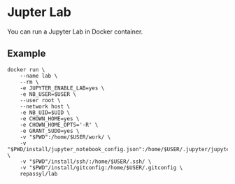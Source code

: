 # Jupter Lab

You can run a Jupyter Lab in Docker container.

## Example

    docker run \
        --name lab \
        --rm \
        -e JUPYTER_ENABLE_LAB=yes \
        -e NB_USER=$USER \
        --user root \
        --network host \
        -e NB_UID=$UID \
        -e CHOWN_HOME=yes \
        -e CHOWN_HOME_OPTS='-R' \
        -e GRANT_SUDO=yes \
        -v "$PWD":/home/$USER/work/ \
        -v "$PWD/install/jupyter_notebook_config.json":/home/$USER/.jupyter/jupyter_notebook_config.json \
        -v "$PWD"/install/ssh/:/home/$USER/.ssh/ \
        -v "$PWD"/install/gitconfig:/home/$USER/.gitconfig \
        repassyl/lab
